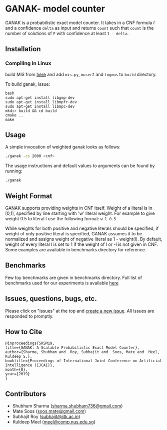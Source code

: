 # GANAK- model counter
GANAK is a probabilistic exact model counter. It takes in a CNF formula `F` and a confidence `delta` as input and returns `count` such that `count` is the number of solutions of `F` with confidence at least `1 - delta`.

## Installation

### Compiling in Linux

build MIS from [here](https://github.com/meelgroup/mis) and add `mis.py`, `muser2` and `togmus` to `build` directory.

To build ganak, issue:

```
bash
sudo apt-get install libgmp-dev
sudo apt-get install libmpfr-dev
sudo apt-get install libmpc-dev
mkdir build && cd build
cmake ..
make
```


## Usage
A simple invocation of weighted ganak looks as follows:
```bash
./ganak -cs 2000 <cnf>
```

The usage instructions and default values to arguments can be found by running:
```bash
./ganak
```

## Weight Format
GANAK supports providing weights in CNF itself. Weight of a literal is in [0,1], specified by line starting with 'w' <space> literal <space> weight. For example to give weight 0.5 to literal l use the following format:
`w l 0.5`

While weights for both positive and negative literals should be specified, if weight of only positive literal is specified, GANAK assumes it to be normalized and assigns weight of negative literal as 1 - weight(l). By default, weight of every literal l is set to 1 if the weight of l or -l is not given in CNF. Some examples are available in benchmarks directory for reference.

## Benchmarks
Few toy benchmarks are given in benchmarks directory. Full list of benchmarks used for our experiments is available [here](https://drive.google.com/file/d/15dUJI55drFH_0-4-qWjoF_YR0amb3xnK/view?usp=sharing)


## Issues, questions, bugs, etc.
Please click on "issues" at the top and [create a new issue](https://github.com/meelgroup/ganak/issues). All issues are responded to promptly.

## How to Cite
```
@inproceedings{SRSM19,
title={GANAK: A Scalable Probabilistic Exact Model Counter},
author={Sharma, Shubham and  Roy, Subhajit and  Soos, Mate and  Meel, Kuldeep S.},
booktitle={Proceedings of International Joint Conference on Artificial Intelligence (IJCAI)},
month={8},
year={2019}
}
```

## Contributors
  * Shubham Sharma (sharma.shubham736@gmail.com)
  * Mate Soos (soos.mate@gmail.com)
  * Subhajit Roy (subhajit@iitk.ac.in)
  * Kuldeep Meel (meel@comp.nus.edu.sg)